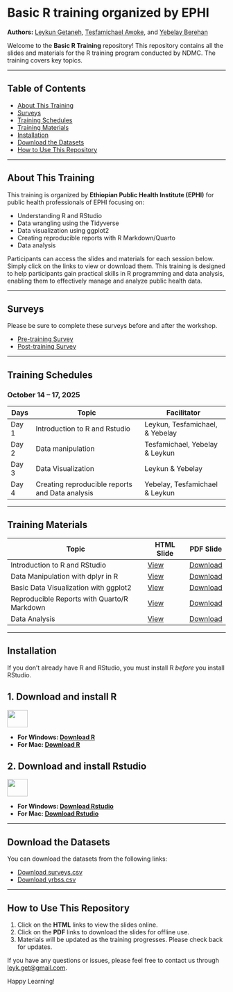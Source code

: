 # Basic R training organized by EPHI

**Authors:** [Leykun Getaneh](https://github.com/leykunget), [Tesfamichael Awoke](https://github.com/tesfapma), and [Yebelay Berehan](https://github.com/Yebelay)

Welcome to the **Basic R Training** repository! This repository contains all the slides and materials for the R training program conducted by NDMC. The training covers key topics.

------------------------------------------------------------------------

## Table of Contents

-   [About This Training](#about-this-training)
-   [Surveys](#surveys)
-   [Training Schedules](#training-schedules)
-   [Training Materials](#training-materials)
-   [Installation](#installation)
-   [Download the Datasets](#download-the-datasets)
-   [How to Use This Repository](#how-to-use-this-repository)

------------------------------------------------------------------------

## About This Training 

This training is organized by **Ethiopian Public Health Institute (EPHI)** for public health professionals of EPHI focusing on:

-   Understanding R and RStudio
-   Data wrangling using the Tidyverse
-   Data visualization using ggplot2
-   Creating reproducible reports with R Markdown/Quarto
-   Data analysis

Participants can access the slides and materials for each session below. Simply click on the links to view or download them. This training is designed to help participants gain practical skills in R programming and data analysis, enabling them to effectively manage and analyze public health data.

------------------------------------------------------------------------

## Surveys 

Please be sure to complete these surveys before and after the workshop.

-   [Pre-training Survey]()
-   [Post-training Survey]()

------------------------------------------------------------------------

## Training Schedules 

### October 14 – 17, 2025

| Days  | Topic                                           | Facilitator    |
|-------|-------------------------------------------------|----------------|
| Day 1 | Introduction to R and Rstudio                   | Leykun, Tesfamichael, & Yebelay |
| Day 2 | Data manipulation                               | Tesfamichael, Yebelay & Leykun |
| Day 3 | Data Visualization                              | Leykun & Yebelay |
| Day 4 | Creating reproducible reports and Data analysis | Yebelay, Tesfamichael & Leykun |

------------------------------------------------------------------------

## Training Materials 

| Topic                 | HTML Slide              | PDF Slide               |
|-----------------------|-------------------------|-------------------------|
| Introduction to R and RStudio | [View](https://leykungetaneh.quarto.pub/introduction2r/) | [Download]() |
| Data Manipulation with dplyr in R | [View]() | [Download]() |
| Basic Data Visualization with ggplot2 | [View]() | [Download]() |
| Reproducible Reports with Quarto/R Markdown | [View]() | [Download]() |
| Data Analysis | [View]() | [Download]() |

------------------------------------------------------------------------

## Installation 

If you don’t already have R and RStudio, you must install R *before* you install RStudio.

## 1. Download and install R

<img src="img/R-logo.jpeg" width="47" height="40" />

-   **For Windows: [Download R](https://cran.r-project.org/bin/windows/base/release.htm)**
-   **For Mac: [Download R](https://cran.r-project.org/bin/macosx/)**

## 2. Download and install Rstudio

<img src="img/rstudio.png" width="47" height="40" />

-   **For Windows: [Download Rstudio](https://www.rstudio.com/products/rstudio/download/#download)**
-   **For Mac: [Download Rstudio](https://www.rstudio.com/products/rstudio/download/#download)**

------------------------------------------------------------------------

## Download the Datasets 

You can download the datasets from the following links:

-   [Download surveys.csv](https://drive.google.com/uc?export=download&id=1BanaMyyBYcSASAhgYHj0pIiskvVjrIhX)
-   [Download yrbss.csv](https://drive.google.com/uc?export=download&id=1CAMbI977y1lYM0RrdTeWiB8eH-WvcD8Q)

------------------------------------------------------------------------

## How to Use This Repository 

1.  Click on the **HTML** links to view the slides online.
2.  Click on the **PDF** links to download the slides for offline use.
3.  Materials will be updated as the training progresses. Please check back for updates.

If you have any questions or issues, please feel free to contact us through [leyk.get\@gmail.com](mailto:leyk.get@gmail.com).

Happy Learning!
